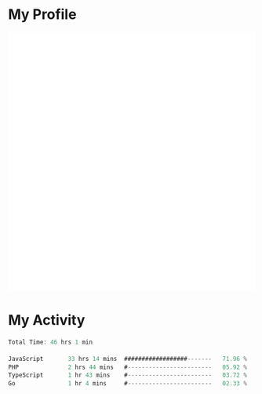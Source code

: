 # My Profile
<img src="https://raw.githubusercontent.com/akmallxx/akmallxx/2f2d024a644949a61dbc923da84b9875860856d3/github-metrics.svg"/>

# My Activity
<!--START_SECTION:waka-->

```rust
Total Time: 46 hrs 1 min

JavaScript       33 hrs 14 mins  ##################-------   71.96 %
PHP              2 hrs 44 mins   #------------------------   05.92 %
TypeScript       1 hr 43 mins    #------------------------   03.72 %
Go               1 hr 4 mins     #------------------------   02.33 %
```

<!--END_SECTION:waka-->
